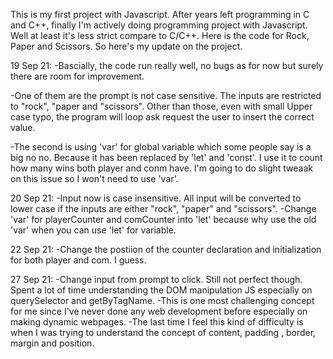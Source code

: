 This is my first project with Javascript. After years left programming in C and C++, finally I'm actively doing programming project with Javascript. Well at least it's less strict compare to C/C++.
Here is the code for Rock, Paper and Scissors.
So here's my update on the project.

19 Sep 21:
-Bascially, the code run really well, no bugs as for now but surely there are room for improvement.

-One of them are the prompt is not case sensitive. The inputs are restricted to "rock", "paper and "scissors". Other than those, even with small Upper case typo, the program will loop ask request the user to insert the correct value.

-The second is using 'var' for global variable which some people say is a big no no. Because it has been replaced by 'let' and 'const'.  I use it to count how many wins both player and conm have. I'm going to do slight tweaak on this issue so I won't need to use 'var'.


20 Sep 21:
-Input now is case insensitive. All input will be converted to lower case if the inputs are either "rock", "paper" and "scissors".
-Change 'var' for playerCounter and comCounter into 'let' because why use the old 'var' when you can use 'let' for variable.

22 Sep 21:
-Change the postiion of the counter declaration and initialization for both player and com. I guess.

27 Sep 21:
-Change input from prompt to click. Still not perfect though. Spent a lot of time understanding the DOM manipulation JS especially on querySelector and getByTagName.
-This is one most challenging concept for me since I've never done any web development before especially on making dynamic webpages.
-The last time I feel this kind of difficulty is when I was trying to understand the concept of content, padding , border, margin and position.